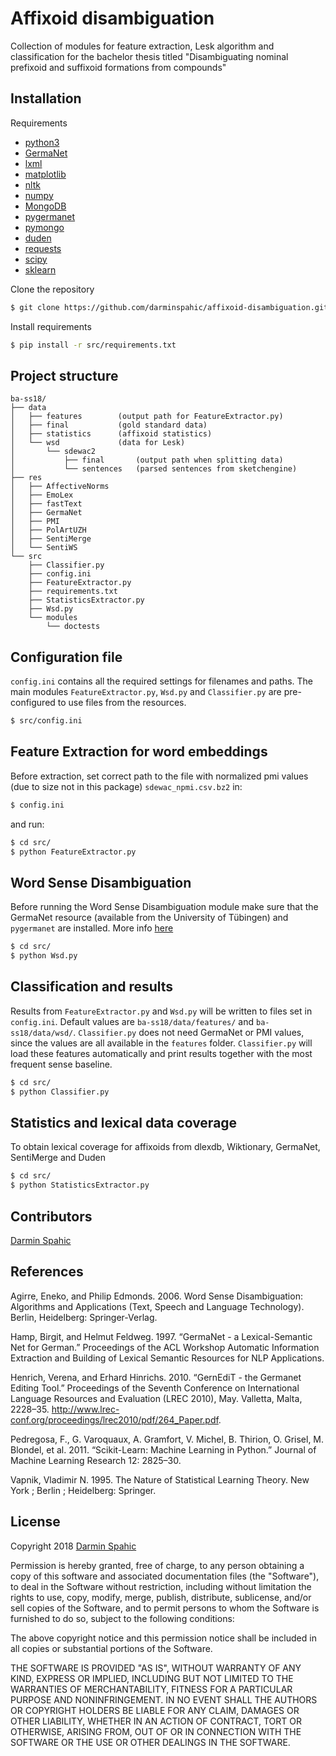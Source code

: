 # Affixoid disambiguation
Collection of modules for feature extraction, Lesk algorithm and classification for the bachelor thesis titled "Disambiguating nominal prefixoid and suffixoid formations from compounds"

## Installation
Requirements
- [python3](https://www.python.org/downloads/)
- [GermaNet](http://www.sfs.uni-tuebingen.de/GermaNet/)
- [lxml](https://lxml.de/)
- [matplotlib](https://matplotlib.org/)
- [nltk](https://www.nltk.org/)
- [numpy](http://www.numpy.org/)
- [MongoDB](https://www.mongodb.com/)
- [pygermanet](https://github.com/wroberts/pygermanet)
- [pymongo](http://api.mongodb.com/python/current/)
- [duden](https://github.com/radomirbosak/duden)
- [requests](http://docs.python-requests.org/en/master/)
- [scipy](https://www.scipy.org/)
- [sklearn](http://scikit-learn.org/stable/)

Clone the repository
```bash
$ git clone https://github.com/darminspahic/affixoid-disambiguation.git
```

Install requirements
```bash
$ pip install -r src/requirements.txt
```

## Project structure
```
ba-ss18/
├── data
│   ├── features        (output path for FeatureExtractor.py)
│   ├── final           (gold standard data)
│   ├── statistics      (affixoid statistics)
│   └── wsd             (data for Lesk)
│       └── sdewac2
│           ├── final       (output path when splitting data)
│           └── sentences   (parsed sentences from sketchengine)
├── res
│   ├── AffectiveNorms
│   ├── EmoLex
│   ├── fastText
│   ├── GermaNet
│   ├── PMI
│   ├── PolArtUZH
│   ├── SentiMerge
│   └── SentiWS
└── src
    ├── Classifier.py
    ├── config.ini
    ├── FeatureExtractor.py
    ├── requirements.txt
    ├── StatisticsExtractor.py
    ├── Wsd.py
    └── modules
        └── doctests
```

## Configuration file
`config.ini` contains all the required settings for filenames and paths. The main modules `FeatureExtractor.py`, `Wsd.py` and `Classifier.py` are pre-configured to use files from the resources.

```bash
$ src/config.ini
```

## Feature Extraction for word embeddings
Before extraction, set correct path to the file with normalized pmi values (due to size not in this package) `sdewac_npmi.csv.bz2` in:
```bash
$ config.ini
```

and run:
```bash
$ cd src/
$ python FeatureExtractor.py
```

## Word Sense Disambiguation
Before running the Word Sense Disambiguation module make sure that the GermaNet resource (available from the University of Tübingen) and `pygermanet` are installed. More info [here](https://github.com/wroberts/pygermanet)
```bash
$ cd src/
$ python Wsd.py
```

## Classification and results
Results from `FeatureExtractor.py` and `Wsd.py` will be written to files set in `config.ini`. Default values are `ba-ss18/data/features/` and `ba-ss18/data/wsd/`. `Classifier.py` does not need GermaNet or PMI values, since the values are all available in the `features` folder. `Classifier.py` will load these features automatically and print results together with the most frequent sense baseline.
```bash
$ cd src/
$ python Classifier.py
```

## Statistics and lexical data coverage
To obtain lexical coverage for affixoids from dlexdb, Wiktionary, GermaNet, SentiMerge and Duden
```bash
$ cd src/
$ python StatisticsExtractor.py
```

## Contributors
[Darmin Spahic](https://github.com/darminspahic)

## References
Agirre, Eneko, and Philip Edmonds. 2006. Word Sense Disambiguation: Algorithms and Applications (Text, Speech and Language Technology). Berlin, Heidelberg: Springer-Verlag.

Hamp, Birgit, and Helmut Feldweg. 1997. “GermaNet - a Lexical-Semantic Net for German.” Proceedings of the ACL Workshop Automatic Information Extraction and Building of Lexical Semantic Resources for NLP Applications.

Henrich, Verena, and Erhard Hinrichs. 2010. “GernEdiT - the Germanet Editing Tool.” Proceedings of the Seventh Conference on International Language Resources and Evaluation (LREC 2010), May. Valletta, Malta, 2228–35. http://www.lrec-conf.org/proceedings/lrec2010/pdf/264_Paper.pdf.

Pedregosa, F., G. Varoquaux, A. Gramfort, V. Michel, B. Thirion, O. Grisel, M. Blondel, et al. 2011. “Scikit-Learn: Machine Learning in Python.” Journal of Machine Learning Research 12: 2825–30.

Vapnik, Vladimir N. 1995. The Nature of Statistical Learning Theory. New York ; Berlin ; Heidelberg: Springer.

## License
Copyright 2018 [Darmin Spahic](https://github.com/darminspahic)

Permission is hereby granted, free of charge, to any person obtaining a copy of this software and associated documentation files (the "Software"), to deal in the Software without restriction, including without limitation the rights to use, copy, modify, merge, publish, distribute, sublicense, and/or sell copies of the Software, and to permit persons to whom the Software is furnished to do so, subject to the following conditions:

The above copyright notice and this permission notice shall be included in all copies or substantial portions of the Software.

THE SOFTWARE IS PROVIDED "AS IS", WITHOUT WARRANTY OF ANY KIND, EXPRESS OR IMPLIED, INCLUDING BUT NOT LIMITED TO THE WARRANTIES OF MERCHANTABILITY, FITNESS FOR A PARTICULAR PURPOSE AND NONINFRINGEMENT. IN NO EVENT SHALL THE AUTHORS OR COPYRIGHT HOLDERS BE LIABLE FOR ANY CLAIM, DAMAGES OR OTHER LIABILITY, WHETHER IN AN ACTION OF CONTRACT, TORT OR OTHERWISE, ARISING FROM, OUT OF OR IN CONNECTION WITH THE SOFTWARE OR THE USE OR OTHER DEALINGS IN THE SOFTWARE.